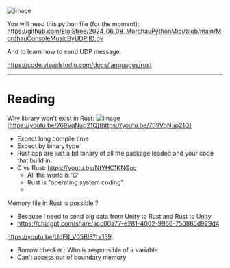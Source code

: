 
![image](https://github.com/EloiStree/2024_06_08_MordhauPythonMidi/assets/20149493/6da5ef67-66ed-4b98-bf96-6e62c69add4b)


You will need this python file (for the moment):
https://github.com/EloiStree/2024_06_08_MordhauPythonMidi/blob/main/MordhauConsoleMusicByUDPIID.py

And to learn how to send UDP message.



https://code.visualstudio.com/docs/languages/rust



















--------------


# Reading

Why library won't exist in Rust:
[![image](https://github.com/EloiStree/HelloRustBending/assets/20149493/ef031131-f0a7-439d-8e1b-4c501a576638)](https://youtu.be/769VqNup21Q)  
[https://youtu.be/769VqNup21Q](https://youtu.be/769VqNup21Q)  
- Expect long compile time
- Expect by binary type
- Rust app are just a bit binary of all the package loaded and your code that build in.
- C vs Rust:  https://youtu.be/NtYHC1KNGoc
  - All the world is 'C'
  - Rust is "operating system coding"
  - 


Memory file in Rust is possible ?
- Because I need to send big data from Unity to Rust and Rust to Unity
- https://chatgpt.com/share/acc00a77-e281-4002-9966-750885d929d4



https://youtu.be/UdE8_V05BI8?t=159
- Borrow checker : Who is responsible of a variable
- Can't access out of boundary memory



